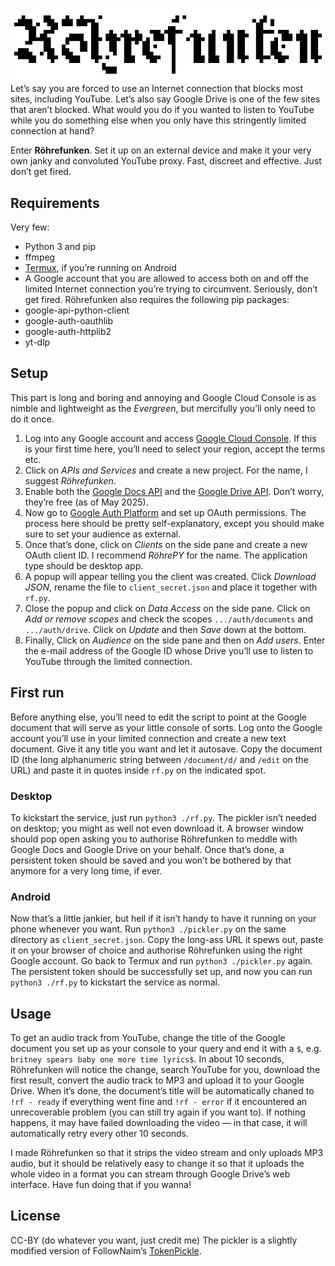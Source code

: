 ![# 𝕽𝖔̎𝖍𝖗𝖊𝖋𝖚𝖓𝖐𝖊𝖓](https://github.com/rari-teh/rari-teh.github.io/raw/master/img/proj/roehrefunken.png "𝕽𝖔̎𝖍𝖗𝖊𝖋𝖚𝖓𝖐𝖊𝖓")
Let’s say you are forced to use an Internet connection that blocks most sites, including YouTube. Let’s also say Google Drive is one of the few sites that aren’t blocked. What would you do if you wanted to listen to YouTube while you do something else when you only have this stringently limited connection at hand?

Enter **Röhrefunken**. Set it up on an external device and make it your very own janky and convoluted YouTube proxy. Fast, discreet and effective. Just don’t get fired.

## Requirements
Very few:
* Python 3 and pip
* ffmpeg
* [Termux](https://f-droid.org/en/packages/com.termux/), if you’re running on Android
* A Google account that you are allowed to access both on and off the limited Internet connection you’re trying to circumvent. Seriously, don’t get fired.
Röhrefunken also requires the following pip packages:
* google-api-python-client
* google-auth-oauthlib
* google-auth-httplib2
* yt-dlp

## Setup
This part is long and boring and annoying and Google Cloud Console is as nimble and lightweight as the *Evergreen*, but mercifully you’ll only need to do it once.
1. Log into any Google account and access [Google Cloud Console](https://console.cloud.google.com/). If this is your first time here, you’ll need to select your region, accept the terms etc.
2. Click on *APIs and Services* and create a new project. For the name, I suggest *Röhrefunken*.
3. Enable both the [Google Docs API](https://console.cloud.google.com/apis/library/docs.googleapis.com) and the [Google Drive API](https://console.cloud.google.com/apis/api/drive.googleapis.com). Don’t worry, they’re free (as of May 2025).
4. Now go to [Google Auth Platform](https://console.cloud.google.com/auth/overview) and set up OAuth permissions. The process here should be pretty self-explanatory, except you should make sure to set your audience as external.
5. Once that’s done, click on *Clients* on the side pane and create a new OAuth client ID. I recommend *RöhrePY* for the name. The application type should be desktop app.
6. A popup will appear telling you the client was created. Click *Download JSON*, rename the file to `client_secret.json` and place it together with `rf.py`.
7. Close the popup and click on *Data Access* on the side pane. Click on *Add or remove scopes* and check the scopes `.../auth/documents` and `.../auth/drive`. Click on *Update* and then *Save* down at the bottom.
8. Finally, Click on *Audience* on the side pane and then on *Add users*. Enter the e-mail address of the Google ID whose Drive you’ll use to listen to YouTube through the limited connection.

## First run
Before anything else, you’ll need to edit the script to point at the Google document that will serve as your little console of sorts. Log onto the Google account you’ll use in your limited connection and create a new text document. Give it any title you want and let it autosave. Copy the document ID (the long alphanumeric string between `/document/d/` and `/edit` on the URL) and paste it in quotes inside `rf.py` on the indicated spot.

### Desktop
To kickstart the service, just run `python3 ./rf.py`. The pickler isn’t needed on desktop; you might as well not even download it. A browser window should pop open asking you to authorise Röhrefunken to meddle with Google Docs and Google Drive on your behalf. Once that’s done, a persistent token should be saved and you won’t be bothered by that anymore for a very long time, if ever.

### Android
Now that’s a little jankier, but hell if it isn’t handy to have it running on your phone whenever you want. Run `python3 ./pickler.py` on the same directory as `client_secret.json`. Copy the long-ass URL it spews out, paste it on your browser of choice and authorise Röhrefunken using the right Google account. Go back to Termux and run `python3 ./pickler.py` again. The persistent token should be successfully set up, and now you can run `python3 ./rf.py` to kickstart the service as normal.

## Usage
To get an audio track from YouTube, change the title of the Google document you set up as your console to your query and end it with a `$`, e.g. `britney spears baby one more time lyrics$`. In about 10 seconds, Röhrefunken will notice the change, search YouTube for you, download the first result, convert the audio track to MP3 and upload it to your Google Drive. When it’s done, the document’s title will be automatically chaned to `!rf - ready` if everything went fine and `!rf - error` if it encountered an unrecoverable problem (you can still try again if you want to). If nothing happens, it may have failed downloading the video — in that case, it will automatically retry every other 10 seconds.

I made Röhrefunken so that it strips the video stream and only uploads MP3 audio, but it should be relatively easy to change it so that it uploads the whole video in a format you can stream through Google Drive’s web interface. Have fun doing that if you wanna!

## License
CC-BY (do whatever you want, just credit me)
The pickler is a slightly modified version of FollowNaim’s [TokenPickle](https://github.com/FollowNaim/TokenPickle).